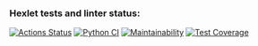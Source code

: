 ### Hexlet tests and linter status:
[![Actions Status](https://github.com/sudobooo/python-project-lvl3/workflows/hexlet-check/badge.svg)](https://github.com/sudobooo/python-project-lvl3/actions)
[![Python CI](https://github.com/sudobooo/python-project-lvl3/actions/workflows/pyci.yml/badge.svg)](https://github.com/sudobooo/python-project-lvl3/actions/workflows/pyci.yml)
[![Maintainability](https://api.codeclimate.com/v1/badges/8ccab16f0538b0691b1c/maintainability)](https://codeclimate.com/github/sudobooo/python-project-lvl3/maintainability)
[![Test Coverage](https://api.codeclimate.com/v1/badges/8ccab16f0538b0691b1c/test_coverage)](https://codeclimate.com/github/sudobooo/python-project-lvl3/test_coverage)
